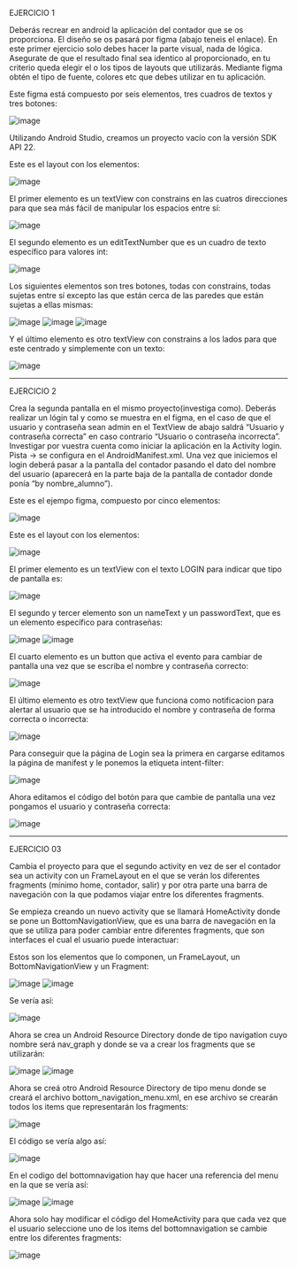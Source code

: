 EJERCICIO 1

Deberás recrear en android la aplicación del contador que se os proporciona.
El diseño se os pasará por figma (abajo teneis el enlace).
En este primer ejercicio solo debes hacer la parte visual, nada de lógica.
Asegurate de que el resultado final sea identico al proporcionado, en tu criterio queda elegir el o los tipos de layouts que utilizarás.
Mediante figma obtén el tipo de fuente, colores etc que debes utilizar en tu aplicación.

Este figma está compuesto por seis elementos, tres cuadros de textos y tres botones:

![image](https://github.com/mmruano/MoragriegaRuanoM01/assets/146729468/86d1ec39-f798-470d-8476-77fdbce21aa8)


Utilizando Android Studio, creamos un proyecto vacío con la versión SDK API 22.

Este es el layout con los elementos:

![image](https://github.com/mmruano/MoragriegaRuanoM01/assets/146729468/4450e5fd-314c-4c12-b8ed-45f0d4dc110c)


El primer elemento es un textView con constrains en las cuatros direcciones para que sea más fácil de manipular los espacios entre sí:

![image](https://github.com/mmruano/MoragriegaRuanoM01/assets/146729468/a78ef702-4e0c-4cb1-bdfa-b94785619d9d)


El segundo elemento es un editTextNumber que es un cuadro de texto específico para valores int:

![image](https://github.com/mmruano/MoragriegaRuanoM01/assets/146729468/87a25f22-ead4-4ec9-8859-a7ee22cda992)


Los siguientes elementos son tres botones, todas con constrains, todas sujetas entre sí excepto las que
están cerca de las paredes que están sujetas a ellas mismas:

![image](https://github.com/mmruano/MoragriegaRuanoM01/assets/146729468/97a61b24-b47e-485b-b9e8-5f6843c772b9)
![image](https://github.com/mmruano/MoragriegaRuanoM01/assets/146729468/cfe8df56-7498-4382-a9c1-afcefb364a94)
![image](https://github.com/mmruano/MoragriegaRuanoM01/assets/146729468/1e3faffe-3141-4b82-9480-20ffd8f7bb8d)


Y el último elemento es otro textView con constrains a los lados para que este centrado y simplemente con un texto:

![image](https://github.com/mmruano/MoragriegaRuanoM01/assets/146729468/a1b1a024-8758-425c-b167-47095ca476de)


-------------------------------------------------------

EJERCICIO 2

Crea la segunda pantalla en el mismo proyecto(investiga como). Deberás realizar un lógin tal y como se muestra en el figma,
en el caso de que el usuario y contraseña sean admin en el TextView de abajo saldrá “Usuario y contraseña correcta” en caso
contrario “Usuario o contraseña incorrecta”. Investigar por vuestra cuenta como iniciar la aplicación en la Activity login.
Pista → se configura en el AndroidManifest.xml. Una vez que iniciemos el login deberá pasar a la pantalla del contador pasando
el dato del nombre del usuario (aparecerá en la parte baja de la pantalla de contador donde ponía “by nombre_alumno”).

Este es el ejempo figma, compuesto por cinco elementos:

![image](https://github.com/mmruano/MoragriegaRuanoM01/assets/146729468/77fbf334-9d20-4d6b-b937-08ab388b7d9e)


Este es el layout con los elementos:

![image](https://github.com/mmruano/MoragriegaRuanoM01/assets/146729468/d09d126b-6a53-4b4f-b8a1-b50d0d6cd079)


El primer elemento es un textView con el texto LOGIN para indicar que tipo de pantalla es:

![image](https://github.com/mmruano/MoragriegaRuanoM01/assets/146729468/53949092-7fb8-4e90-8e37-d6b7094dc4ce)


El segundo y tercer elemento son un nameText y un passwordText, que es un elemento específico para contraseñas:

![image](https://github.com/mmruano/MoragriegaRuanoM01/assets/146729468/35a99bf9-6d1d-4201-a183-abaa86c33813)
![image](https://github.com/mmruano/MoragriegaRuanoM01/assets/146729468/cd45c43f-aadf-498c-92b6-7c2ab33f1e90)


El cuarto elemento es un button que activa el evento para cambiar de pantalla una vez que se escriba el nombre y
contraseña correcto:

![image](https://github.com/mmruano/MoragriegaRuanoM01/assets/146729468/b6e60323-9356-4141-a408-4fb2374c0b0f)


El último elemento es otro textView que funciona como notificacion para alertar al usuario que se ha introducido
el nombre y contraseña de forma correcta o incorrecta:

![image](https://github.com/mmruano/MoragriegaRuanoM01/assets/146729468/dcad2673-6689-43a6-9376-b95829d2cf3d)


Para conseguir que la página de Login sea la primera en cargarse editamos la página de manifest y le ponemos la etiqueta intent-filter:

![image](https://github.com/mmruano/MoragriegaRuanoM01/assets/146729468/f7a35048-b221-4768-a94c-8fb2247ca14a)


Ahora editamos el código del botón para que cambie de pantalla una vez pongamos el usuario y contraseña correcta:

![image](https://github.com/mmruano/MoragriegaRuanoM01/assets/146729468/0866c7cd-b9b4-42a3-a007-9d9cb8e7a189)


-------------------------------------------------------

EJERCICIO 03

Cambia el proyecto para que el segundo activity en vez de ser el contador sea un activity con un FrameLayout en el que se verán los
diferentes fragments (mínimo home, contador, salir) y por otra parte una barra de navegación con la que podamos viajar entre los diferentes fragments.

Se empieza creando un nuevo activity que se llamará HomeActivity donde se pone un BottomNavigationView, que es una barra de navegación
en la que se utiliza para poder cambiar entre diferentes fragments, que son interfaces el cual el usuario puede interactuar:

Estos son los elementos que lo componen, un FrameLayout, un BottomNavigationView y un Fragment:

![image](https://github.com/mmruano/MoragriegaRuanoM01/assets/146729468/7a8ea495-0229-4197-bf88-3312385bff56)
![image](https://github.com/mmruano/MoragriegaRuanoM01/assets/146729468/bedab52c-af02-4c19-abf5-7541db3c6d78)

Se vería así:

![image](https://github.com/mmruano/MoragriegaRuanoM01/assets/146729468/2bf69f48-cc3d-40df-9ff1-46c488342b52)


Ahora se crea un Android Resource Directory donde de tipo navigation cuyo nombre será nav_graph y donde se va a crear los fragments
que se utilizarán:

![image](https://github.com/mmruano/MoragriegaRuanoM01/assets/146729468/b5fae43f-1524-4b81-8000-bcc0a3290a18)
![image](https://github.com/mmruano/MoragriegaRuanoM01/assets/146729468/184bec63-e9ec-4cb3-9986-560b7b2b94da)


Ahora se creá otro Android Resource Directory de tipo menu donde se creará el archivo bottom_navigation_menu.xml, en ese archivo
se crearán todos los items que representarán los fragments:

![image](https://github.com/mmruano/MoragriegaRuanoM01/assets/146729468/e062f597-0471-4920-a88b-1d2c7ec20d6d)


El código se vería algo así:

![image](https://github.com/mmruano/MoragriegaRuanoM01/assets/146729468/13bee7d4-f787-4771-bca1-9b8602cb7818)


En el codigo del bottomnavigation hay que hacer una referencia del menu en la que se vería así:

![image](https://github.com/mmruano/MoragriegaRuanoM01/assets/146729468/41f4bde1-fe6b-408a-8c77-2702126fd7f6)
![image](https://github.com/mmruano/MoragriegaRuanoM01/assets/146729468/e63d52e2-8757-49ed-ba45-929c59bbe014)


Ahora solo hay modificar el código del HomeActivity para que cada vez que el usuario seleccione uno de los
items del bottomnavigation se cambie entre los diferentes fragments:

![image](https://github.com/mmruano/MoragriegaRuanoM01/assets/146729468/dd932969-293f-455b-9139-192e1f7a88b7)
